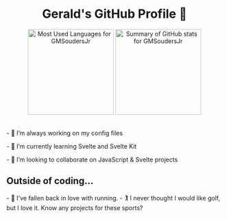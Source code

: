 <div>
      <h1 align="center">Gerald's GitHub Profile 👋</h1>
      <div align="center">
            <img height=200 src="https://github-readme-stats.vercel.app/api/top-langs/?username=GMSoudersJr&layout=compact" alt="Most Used Languages for GMSoudersJr"/>
            <img height=200 src="https://github-readme-stats.vercel.app/api?username=GMSoudersJr&show_icons=true&rank_icon=github" alt="Summary of GitHub stats for GMSoudersJr" /> 
      </div>
      <br />
      <p>
            - 🔭 I’m always working on my config files
      </p>
      <p>
            - 🌱 I’m currently learning Svelte and Svelte Kit            
      </p>
      <p>
            - 👯 I’m looking to collaborate on JavaScript & Svelte projects            
      </p>
      <h2>
            Outside of coding...
      </h2>
      <p>
            - 🏃 I've fallen back in love with running.
            - 🏌️ I never thought I would like golf, but I love it.
            Know any projects for these sports?
      </p>
      
</div>
      <!--
      **GMSoudersJr/GMSoudersJr** is a ✨ _special_ ✨ repository because its `README.md` (this file) appears on your GitHub profile.
                  Version with vim and shell languages hidden
                  <img src="https://github-readme-stats.vercel.app/api/top-langs/?username=GMSoudersJr&layout=compact&langs_count=8&hide=vim%20script,shell" alt="Gerald's most used languages"/>
      
      Here are some ideas to get you started:
      - 🌱 I’m currently learning Svelte and Svelte Kit
      - 🤔 I’m looking for help with a creating README.md.  
      
      - 🔭 I’m currently working on ...
      - 👯 I’m looking to collaborate on ...
      - 💬 Ask me about ...
      - 📫 How to reach me: ...
      - 😄 Pronouns: ...
      - ⚡ Fun fact: ...
      -->
